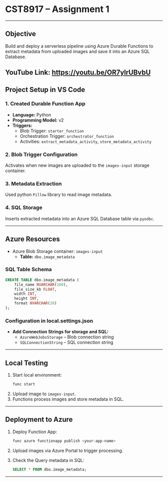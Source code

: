 # CST8917 – Assignment 1  

---

##  Objective  
Build and deploy a serverless pipeline using Azure Durable Functions to extract metadata from uploaded images and save it into an Azure SQL Database.

## YouTube Link: https://youtu.be/OR7ylrUBvbU

##  Project Setup in VS Code  
### 1. Created Durable Function App  
- **Language:** Python  
- **Programming Model:** v2  
- **Triggers:**
  - Blob Trigger: `starter_function`
  - Orchestration Trigger: `orchestrator_function`
  - Activities: `extract_metadata_activity`, `store_metadata_activity`

### 2. Blob Trigger Configuration  
Activates when new images are uploaded to the `images-input` storage container.

### 3. Metadata Extraction  
Used python `Pillow` library to read image metadata.

### 4. SQL Storage  
Inserts extracted metadata into an Azure SQL Database table via `pyodbc`.

---

## Azure Resources
- Azure Blob Storage container: `images-input`  
  - **Table:** `dbo.image_metadata`

### SQL Table Schema  
```sql
CREATE TABLE dbo.image_metadata (
    file_name NVARCHAR(100),
    file_size_kb FLOAT,
    width INT,
    height INT,
    format NVARCHAR(20)
);
```

### Configuration in local.settings.json
- **Add Connection Strings for storage and SQL:**
  - `AzureWebJobsStorage` – Blob connection string  
  - `SQLConnectionString` – SQL connection string

---

##  Local Testing  
1. Start local environment:  
   ```bash
   func start
   ```
2. Upload image to `images-input`.  
3. Functions process images and store metadata in SQL.

---

##  Deployment to Azure  
1. Deploy Function App:  
   ```bash
   func azure functionapp publish <your-app-name>
   ```

2. Upload images via Azure Portal to trigger processing. 
3. Check the Query metadata in SQL:
   ```sql
   SELECT * FROM dbo.image_metadata;
   ```

---




